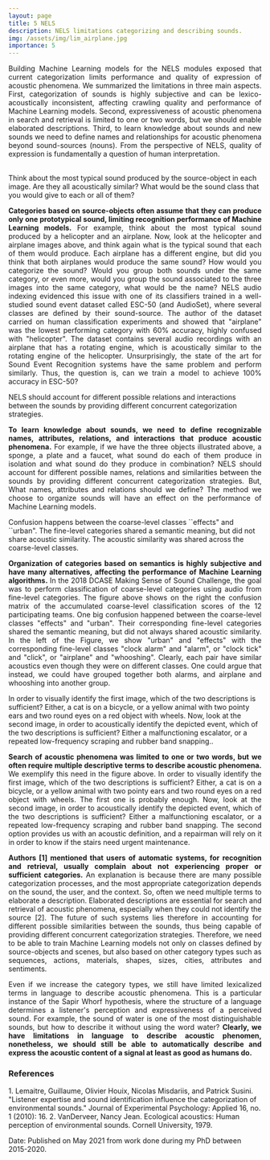 ```yaml
---
layout: page
title: 5 NELS
description: NELS limitations categorizing and describing sounds.
img: /assets/img/lim_airplane.jpg
importance: 5
---
```


<p align="justify">Building Machine Learning models for the NELS modules exposed that current categorization limits performance and quality of expression of acoustic phenomena. We summarized the limitations in three main aspects. First, categorization of sounds is highly subjective and can be lexico-acoustically inconsistent, affecting crawling quality and performance of Machine Learning models. Second, expressiveness of acoustic phenomena in search and retrieval is limited to one or two words, but we should enable elaborated descriptions. Third, to learn knowledge about sounds and new sounds we need to define names and relationships for acoustic phenomena beyond sound-sources (nouns). From the perspective of NELS, quality of expression is fundamentally a question of human interpretation. </p>
<br>

<div class="row">
    <div class="col-sm mt-3 mt-md-0">
        <img class="img-fluid rounded z-depth-1" src="{{ '/assets/img/lim_airplane.jpg' | relative_url }}" alt="" title="example image"/>
    </div>
</div>    
<div class="caption">
    Think about the most typical sound produced by the source-object in each image. Are they all acoustically similar? What would be the sound class that you would give to each or all of them?    
</div>

<p align="justify"><b>Categories based on source-objects often assume that they can produce only one prototypical sound, limiting recognition performance of Machine Learning models.</b> For example, think about the most typical sound produced by a helicopter and an airplane. Now, look at the helicopter and airplane images above, and think again what is the typical sound that each of them would produce. Each airplane has a different engine, but did you think that both airplanes would produce the same sound? How would you categorize the sound? Would you group both sounds under the same category, or even more, would you group the sound associated to the three images into the same category, what would be the name? NELS audio indexing evidenced this issue with one of its classifiers trained in a well-studied sound event dataset called ESC-50 (and AudioSet), where several classes are defined by their sound-source. The author of the dataset carried on human classification experiments and showed that "airplane" was the lowest performing category with 60% accuracy, highly confused with "helicopter". The dataset contains several audio recordings with an airplane that has a rotating engine, which is acoustically similar to the rotating engine of the helicopter. Unsurprisingly, the state of the art for Sound Event Recognition systems have the same problem and perform similarly. Thus, the question is, can we train a model to achieve 100% accuracy in ESC-50?</p>

<div class="row">
    <div class="col-sm mt-3 mt-md-0">
        <img class="img-fluid rounded z-depth-1" src="{{ '/assets/img/lim_knowledge.png' | relative_url }}" alt="" title="example image"/>
    </div>
</div>    
<div class="caption">
    NELS should account for different possible relations and interactions between the sounds by providing different concurrent categorization strategies.    
</div>

<p align="justify"><b>To learn knowledge about sounds, we need to define recognizable names, attributes, relations, and interactions that produce acoustic phenomena.</b> For example, if we have the three objects illustrated above, a sponge, a plate and a faucet, what sound do each of them produce in isolation and what sound do they produce in combination? NELS should account for different possible names, relations and similarities between the sounds by providing different concurrent categorization strategies. But, What names, attributes and relations should we define? The method we choose to organize sounds will have an effect on the performance of Machine Learning models.</p>

<div class="row">
    <div class="col-sm mt-3 mt-md-0">
        <img class="img-fluid rounded z-depth-1" src="{{ '/assets/img/lim_semantics_DCASE.png' | relative_url }}" alt="" title="example image"/>
    </div>
</div>    
<div class="caption">
    Confusion happens between the coarse-level classes ``effects" and ``urban". The fine-level categories shared a semantic meaning, but did not share acoustic similarity. The acoustic similarity was shared across the coarse-level classes.
</div>

<p align="justify"> <b>Organization of categories based on semantics is highly subjective and have many alternatives, affecting the performance of Machine Learning algorithms.</b> In the 2018 DCASE Making Sense of Sound Challenge, the goal was to perform classification of coarse-level categories using audio from fine-level categories. The figure above shows on the right the confusion matrix of the accumulated coarse-level classification scores of the 12 participating teams. One big confusion happened between the coarse-level classes "effects" and "urban". Their corresponding fine-level categories shared the semantic meaning, but did not always shared acoustic similarity. In the left of the Figure, we show "urban" and "effects" with the corresponding fine-level classes "clock alarm" and "alarm", or "clock tick" and "click", or "airplane" and "whooshing". Clearly, each pair have similar acoustics even though they were on different classes. One could argue that instead, we could have grouped together both alarms, and airplane and whooshing into another group.</p>

<div class="row">
    <div class="col-sm mt-3 mt-md-0">
        <img class="img-fluid rounded z-depth-1" src="{{ '/assets/img/lim_search.png' | relative_url }}" alt="" title="example image"/>
    </div>
</div>    
<div class="caption">
    In order to visually identify the first image, which of the two descriptions is sufficient? Either, a cat is on a bicycle, or a yellow animal with two pointy ears and two round eyes on a red object with wheels. Now, look at the second image, in order to acoustically identify the depicted event, which of the two descriptions is sufficient? Either a malfunctioning escalator, or a repeated low-frequency scraping and rubber band snapping..   
</div>

<p align="justify"><b>Search of acoustic phenomena was limited to one or two words, but we often require multiple descriptive terms to describe acoustic phenomena.</b> We exemplify this need in the figure above. In order to visually identify the first image, which of the two descriptions is sufficient? Either, a cat is on a bicycle, or a yellow animal with two pointy ears and two round eyes on a red object with wheels. The first one is probably enough. Now, look at the second image, in order to acoustically identify the depicted event, which of the two descriptions is sufficient? Either a malfunctioning escalator, or a repeated low-frequency scraping and rubber band snapping. The second option provides us with an acoustic definition, and a repairman will rely on it in order to know if the stairs need urgent maintenance.</p>

<p align="justify"> <b>Authors [1] mentioned that users of automatic systems, for recognition and retrieval, usually complain about not experiencing proper or sufficient categories.</b> An explanation is because there are many possible categorization processes, and the most appropriate categorization depends on the sound, the user, and the context. So, often we need multiple terms to elaborate a description. Elaborated descriptions are essential for search and retrieval of acoustic phenomena, especially when they could not identify the source [2]. The future of such systems lies therefore in accounting for different possible similarities between the sounds, thus being capable of providing different concurrent categorization strategies. Therefore, we need to be able to train Machine Learning models not only on classes defined by source-objects and scenes, but also based on other category types such as sequences, actions, materials, shapes, sizes, cities, attributes and sentiments.</p>

<p align="justify">Even if we increase the category types, we still have limited lexicalized terms in language to describe acoustic phenomena. This is a particular instance of the Sapir Whorf hypothesis, where the structure of a language determines a listener's perception and expressiveness of a perceived sound. For example, the sound of water is one of the most distinguishable sounds, but how to describe it without using the word water? <b>Clearly, we have limitations in language to describe acoustic phenomen, nonetheless, we should still be able to automatically describe and express the acoustic content of a signal at least as good as humans do.</b> </p>

<h3>References</h3>
1. Lemaitre, Guillaume, Olivier Houix, Nicolas Misdariis, and Patrick Susini. "Listener expertise and sound identification influence the categorization of environmental sounds." Journal of Experimental Psychology: Applied 16, no. 1 (2010): 16.
2. VanDerveer, Nancy Jean. Ecological acoustics: Human perception of environmental sounds. Cornell University, 1979.

Date: Published on May 2021 from work done during my PhD between 2015-2020.


<!--
<div class="row">
    <div class="col-sm mt-3 mt-md-0">
        <img class="img-fluid rounded z-depth-1" src="{{ '/assets/img/1.jpg' | relative_url }}" alt="" title="example image"/>
    </div>
    <div class="col-sm mt-3 mt-md-0">
        <img class="img-fluid rounded z-depth-1" src="{{ '/assets/img/3.jpg' | relative_url }}" alt="" title="example image"/>
    </div>
    <div class="col-sm mt-3 mt-md-0">
        <img class="img-fluid rounded z-depth-1" src="{{ '/assets/img/5.jpg' | relative_url }}" alt="" title="example image"/>
    </div>
</div>
<div class="caption">
    Caption photos easily. On the left, a road goes through a tunnel. Middle, leaves artistically fall in a hipster photoshoot. Right, in another hipster photoshoot, a lumberjack grasps a handful of pine needles.
</div>
<div class="row">
    <div class="col-sm mt-3 mt-md-0">
        <img class="img-fluid rounded z-depth-1" src="{{ '/assets/img/5.jpg' | relative_url }}" alt="" title="example image"/>
    </div>
</div>
<div class="caption">
    This image can also have a caption. It's like magic.
</div>

You can also put regular text between your rows of images.
Say you wanted to write a little bit about your project before you posted the rest of the images.
You describe how you toiled, sweated, *bled* for your project, and then... you reveal it's glory in the next row of images.


<div class="row justify-content-sm-center">
    <div class="col-sm-8 mt-3 mt-md-0">
        <img class="img-fluid rounded z-depth-1" src="{{ '/assets/img/6.jpg' | relative_url }}" alt="" title="example image"/>
    </div>
    <div class="col-sm-4 mt-3 mt-md-0">
        <img class="img-fluid rounded z-depth-1" src="{{ '/assets/img/11.jpg' | relative_url }}" alt="" title="example image"/>
    </div>
</div>
<div class="caption">
    You can also have artistically styled 2/3 + 1/3 images, like these.
</div>


The code is simple.
Just wrap your images with `<div class="col-sm">` and place them inside `<div class="row">` (read more about the <a href="https://getbootstrap.com/docs/4.4/layout/grid/" target="_blank">Bootstrap Grid</a> system).
To make images responsive, add `img-fluid` class to each; for rounded corners and shadows use `rounded` and `z-depth-1` classes.
Here's the code for the last row of images above:

```html
<div class="row justify-content-sm-center">
    <div class="col-sm-8 mt-3 mt-md-0">
        <img class="img-fluid rounded z-depth-1" src="{{ '/assets/img/6.jpg' | relative_url }}" alt="" title="example image"/>
    </div>
    <div class="col-sm-4 mt-3 mt-md-0">
        <img class="img-fluid rounded z-depth-1" src="{{ '/assets/img/11.jpg' | relative_url }}" alt="" title="example image"/>
    </div>
</div>
```
-->
